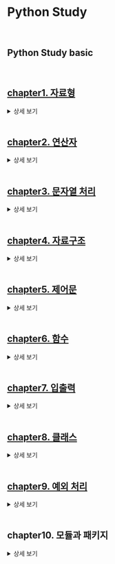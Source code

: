# Python Study
<br>

## **Python Study basic**
<br>

##  **[chapter1. 자료형](https://github.com/jong-seoung/Python/blob/main/SelfStudy/dataType.py)**
<details>
<summary>상세 보기</summary>

**숫자형 자료형** 
<details>
<summary>코드 보기</summary>

```
print(5)
print(-10)
print(3.14)
print(1000)
print("5+3")
print(2*8)
print(3*(3+1))
```
</details>
<br>

**문자형 자료형**

<details>
<summary>코드 보기</summary>

```
print("나비")
print("ㅋㅋㅋㅋㅋㅋㅋ")
print("ㅋ"*9)
```
</details>
<br>

**boolean 자료형** - 참과 거짓을 나타내줌

<details>
<summary>코드 보기</summary>

```
print(5 > 10)
print(5 < 10)
print(True)
print(False)
print(not True)
print(not (5 > 10))
```
</details>
<br>

**변수**
<details>
<summary>코드 보기</summary>

```
animal = "강아지"
name = "연탄이"
age= 4
hobby = "산책"
is_adult= age > 3
print("변수 사용 X")
print("우리집 강아지이름은 연탄이에요.")
print("연탄이는 4살이며, 산책을 아주 좋아해요.")
print("연탄이는 어른일까요? True")

print("변수 사용 O")
print("우리집" + animal + "이름은" + name + "에요.")
print(name + "는" + str(age)+ "살이며," + hobby +"을 아주 좋아해요.")
print(name + "는 어른일까요?" + str(is_adult))
``` 
</details>
<br>

**주석**
```
# 주석 처리 하는법
```
**[퀴즈#1](https://github.com/jong-seoung/Python/blob/main/SelfStudy/Quiz1.py)**
```
변수를 이용하여 다음 문장을 출력하시오
변수명 : station
변수 값 : "사당", "신도림", "인천공항" 순서대로 입력
출력 문장 : OO 행 열차가 들어 오고 있습니다.
```
</details>

<br>

##  **[chapter2. 연산자](https://github.com/jong-seoung/Python/blob/main/SelfStudy/operatorEx.py)**
<details>
<summary>상세 보기</summary>

**연산자** - 제곱수, 나머지, 몫 구하는 방법 / and,or 연산자 사용법
<details>
<summary>코드 보기</summary>

```
print(1+1) 
print (3-2)
print(5*2)
print(6/3)


print(2**3) # 제곱수 구하기
print(5%3) # 나머지 구하기
print(5//3) #몫 구하기

print(10 > 3) # True
print( 4 >= 7) # False

print(3 == 3) # True
print(3 == 4) # False
print( 3 + 4 == 7) # True

print(1 != 3) # True 
print(not(1 != 3)) #False

#둘다 참일경우 참
print((3 > 0) and (3 < 5)) # True
print((3 > 0) & (3 < 5)) # True

#둘중 하나만 참이여도 참
print((3>0) or (3>5)) # True
print((3>0) | (3>5)) # True
```
</details>
<br>

**숫자 처리함수** - 절대값, 제곱수, 최대값, 최소값, 반올림, 버림, 올림, 제곱근
<details>
<summary>코드 보기</summary>

```
print(abs(-5)) # 절대값
print(pow(4,2)) # 제곱수 4^2
print(max(5,13)) # 최대값
print(min(5,12)) # 최소값
print(round(3.14)) # 반올림

from math import * 
print(floor(4.99)) # 버림
print(ceil (3.14)) # 올림
print(sqrt (16)) # 제곱근
```
</details>
<br>

**랜덤함수** - 랜덤 함수 불러오는 방법
<details>
<summary>코드 보기</summary>

```
from random import *

#미만과 이하 잘 보기
print(random()) # 0.0부터 1.0미만의 임의의 값 생성
print(random() * 10 ) # 0.0부터 10.0미만의 임의의 값 생성
print(int(random())) # 0부터 10미만의 임의의 값 생성 - 정수만
print(int(random()* 10 ) + 1 ) # 1부터 10이하의 임의의 값 생성
print(int(random() * 45 ) + 1 ) # 1부터 45이하의 임의의 값을 생성

print(randrange(1,46)) # 1부터 45이하의 임의의 값을 생성
print(randint(1,45)) # 1부터 45이하의 값을 생성해줌
```
</details>
<br>

**[퀴즈#2](https://github.com/jong-seoung/Python/blob/main/SelfStudy/Quiz%232.py)**
```
당신은 최근에 코딩 스터디 모임을 새로 만들었습니다.
월 4회 스터디를 하는데 3번은 온라인으로하고 1번은 오프라인으로 하기로 했습니다. 
아래 조건에 맞는 오프라인 모임 날짜를 정해주는 프로그램을 작성하시오.

조건1 : 랜덤으로 날짜를 뽑아야함
조건2 : 월별 날짜는 다름을 감안하여 최소 일수인 28이내로 정함
조건3 : 매월 1~3일은 스터디 준비를 해야하므로 제외

(출력문 예제)
오프라인 스터터디 모임 날짜는 매월 X일로 선정되었습니다
```
</details>
<br>

## **[chapter3. 문자열 처리](https://github.com/jong-seoung/Python/blob/main/SelfStudy/stringEx.py)**
<details>
<summary>상세 보기</summary>

**문자열**
<details>
<summary>코드 보기</summary>

```
sentence = '나는 소년입니다'
print(sentence)
sentence2 = "파이썬은 쉬워요"
print(sentence2)
sentence3 = """
나는 소년이고
파이썬은 쉬워요
"""
print(sentence3)
```
</details>
<br>

**슬라이싱** - 처음부터 n번째자리까지의 값 가지고 오기, 뒤에서부터 n번째자리까지의 값 가지고오기
<details>
<summary>코드 보기</summary>

```
jumin = "000516-1234567"

print("성별 : " + jumin[7])
print("출생년도 : " + jumin[0:2])
print("월 : " + jumin[2:4])
print("일 : " + jumin[4:6])
print("생년월일 : " + jumin[:6]) #처음부터 6자리 직전까지 가지고오기
print("뒤 7자리 : " + jumin[7:]) # 7자리부터 끝까지
print("뒤7자리 (뒤에서부터) : " + jumin[-7:] ) #맨뒤에 7번째부터 끝까지
```
</details>
<br>

**문자열처리함수** - 전부 소문자, 대문자 표시하는법 / 첫번째 자리 숫자가 대문자인지 / n이 있는 위치를 알아내는법 / 두번째 n이 있는 위치를 알아내는법 / 원하는 문자가 몇번 나오는지 알아내는법

<details>
<summary>코드 보기</summary>

```
Python = "Python is Amazing"
print(Python.lower()) # 전부 소문자로 표시
print(Python.upper()) # 전부 대문자로 표시
print(Python[0].isupper()) # 첫번째 자리 숫자가 대문자인지?
print(len(Python)) # 길이를 알려줌
print(Python.replace("Python","Java")) # Python이란 글자를 Java라는 글자로 바꿔줌

index = Python.index("n") # n이 있는 위치를 알려줌
print(index)
index = Python.index("n",index + 1) # 두번째 n이 있는 위치를 알려줌
print(index)

print(Python.find("n")) # index와 같은 역할을 하지만 원하는 글자가 없을경우 -로 표시해줌

print(Python.count("n")) #n이 몇번 나오는지 알려줌
```
</details>
<br>

**문자열포맷** - format함수 관련 
<details>
<summary>코드 보기</summary>

```
print("a","b")
print("a"+"b")

# 방법 1
print("나는 %d살입니다." %20) # %d뒤에는 정수 값만 넣을수 있음
print("나는 %s을 좋아해요" %"파이썬") 
print("Apple은 %c로 시작해요" %"A") # %c뒤에는 문자 값만 넣을수 있음
print("나는 %s색과 %s색을 좋아해요" %("파란","빨간"))

#방법2
print("나는{}살입니다.".format(20))
print("나는 {}색과 {}색을 좋아해요".format("파란","빨간"))
print("나는 {1}색과 {0}색을 좋아해요".format("파란","빨간"))

#방법3
print("나는 {age}살이며,{color}색을 좋아해요".format(age= 20, color="빨간"))
print("나는 {age}살이며,{color}색을 좋아해요".format(color="빨간",age = 20))

#방법4 (v 3.6이상~)
age = 20
color = "빨간"
print(f"나는 {age}살이며,{color}색을 좋아해요")
```
</details>
<br>

**탈출문자** - 줄바꿈, 커서이동, 벡스페이스, 탭 관련 코드 
<details>
<summary>코드 보기</summary>

```
print("백문이 불여일견  \n 백견이 불여일타") # \n은 줄바꿈
print("저는 '백종성' 입니다.")
print('저는 "백종성" 입니다.')
print("저는 \"백종성\" 입니다.")

# \\ : 문장 내에서 \
print("C:\\Users\\jongseoung\\Documents\\Python\\SelfStudy>")

# \r : 커서를 맨 앞으로 이동
print("Red Apple \rPine")

# \b : 백스페이스 열활(한글자 지움)
print("Redd\bApple")

# \t : 탭
print("Red \t Apple")
```
</details>
<br>

**[퀴즈#3](https://github.com/jong-seoung/Python/blob/main/SelfStudy/Quiz%233.py)**
```
사이트별로 비밀번호를 만들어 주는 프로그램을 작성하시오

예)
http://naver.com

조건1 : http://을 제외 -> naver.com
조건2 : 처음 만나는 점(.) 이후 부분은 제외 -> naver
조건3 : 남은 글자중 처음 세자리 + 글자 갯수 + 글자내 'e'의 갯수 + "!" 로 구상

생성된 비밀번호 예 : nav51!
```
</details>
<br>

##  **[chapter4. 자료구조](https://github.com/jong-seoung/Python/blob/main/SelfStudy/datastructure.py)**
<details>
<summary>상세 보기</summary>

**리스트** - [] 리스트 관련 명령어
<details>
<summary>코드 보기</summary>

```
from traceback import print_tb


subway = [10,20,30]
print(subway)

subway = [ "유재석" , "조세호" , "박명수"]
print(subway)

#조세호씨는 몇 번째 칸에 타고 있는가?
print(subway.index("조세호"))

# 하하씨가 다음 정류장에서 다음 칸에 탐
subway.append("하하")
print(subway)

# 정형돈씨를 유재석 / 조세호 사이에 태워봄
subway.insert(1, "정형돈")
print(subway)

#지하철에 있는 사람을 한명씩 뒤에서 꺼냄
print(subway.pop())
print(subway)

print(subway.pop())
print(subway)

print(subway.pop())
print(subway)

#같은 이름의 사람이 몇 명 있는지 확인
subway.append("유재석")
print(subway)
print(subway.count("유재석"))

#정렬도 가능
num_list=[ 3,4,6,1,2,5]
num_list.sort()
print(num_list)

#순서 뒤집기 가능
num_list.reverse()
print(num_list)

#모두 지우기
num_list.clear()
print(num_list)

#다양한 자료형 함께 사용
mix_list= [ "조세호", 20 ,True]
print(mix_list)

#리스트 확장
num_list= [1,2,3,4,5]
num_list.extend(mix_list)
print(num_list)

cabinet = {3:"유재석",100:"김태호"}
print(cabinet[3])
print(cabinet[100])

print(cabinet.get(3)) 
# print(cabinet[5]) 변수에 원하는 값이 없으면 오류가 나타나고 프로그램이 중지됨
# print(cabinet.get(5)) 변수에 값이 없으면 none이 표시되고 프로그램이 진행됨
print(cabinet.get(5, "사용가능"))

print(3 in cabinet) # True, False로 표시됨 ( 값이 있으면 True)

# 새로운 손님
print(cabinet)
cabinet["c-20"] = "조세호"

# 원래 있던 값에 넣으면 덮어쓰기 됨

# 간 손님
del cabinet["c-20"]
print(cabinet)

# key 들만 출력
print(cabinet.keys())

# value 들만 출력
print(cabinet.values())

# key,value 쌍으로 출력
print(cabinet.items())

# 값 초기화
cabinet.clear()
print(cabinet)
```
</details>
<br>

**튜플** - () 튜플 관련 명령어
<details>
<summary>코드 보기</summary>

```
menu = ("돈까스","치즈까스")
print(menu[0])
print(menu[1])

# menu.add("생선까스") - 튜플은 add가 불가능함

#튜플 사용 예시
name = "김종국"
age = 20
hobby = "코딩"
print(name, age, hobby)

(name, age, hobby) = ("김종국", 20, "코딩")
print(name, age, hobby)
```
</details>
<br>

**세트** {} 세트 관련 명령어
<details>
<summary>코드 보기</summary>

```
# 중복이 안됨, 순서 없음
my_set={1,2,3,3,3}
print(my_set)

java= { "유재석", "김태호", "양세형"}
python = {"유재석","박명수"}

#교집합 (java와 python을 모두 할수 있는 개발자)
print(java&python)
print(java.intersection(python))

#합집합 (java나 python중 하나라도 할수 있는 개발자)
print(java | python)
print(java.union(python)) #순서가 없음

#차집합 (java는 할수있지만 python은 할수 없는 개발자)
print(java - python)
print(java.difference(python))

#python을 할 줄 아는사람이 늘어남
python.add("김태호")
print(python)

#java를 까먹은 개발자
java.remove("김태호")
print(java)
```
</details>
<br>

**자료구조의 변경** - 자료 확인법, 자료구조 변경법
<details>
<summary>코드 보기</summary>

```
#자료 구조 확인
menu={"커피", "우유", "주스"}
print(menu, type(menu))

# 리스트로 변경
menu=list(menu)
print(menu, type(menu))

# 튜플로 변경
menu= tuple(menu)
print(menu, type(menu))

#세트로 변경
menu= set(menu)
print(menu, type(menu))
```
</details>
<br>

**[퀴즈#4](https://github.com/jong-seoung/Python/blob/main/SelfStudy/Quiz%234.py)**

```
당신의 학교에서는 파이썬 코딩 대회를 추최합니다.
참석률을 높이기 위해 댓글 이벤트를 진행하기로 하였습니다.
댓글 작성자들 중에 추첨을 통해 1명은 치킨, 3명은 커피 쿠폰을 받게됩니다.

추천 프로그램을 작성하시오.

조건1: 편의상 댓글은 20명이 작성하였고 아이디는 1~20이라고 가정
조건2: 댓글 내용과 상관없이 무작위로 추천하되 중복불가
조건3 random모듈의 shuffle와 sample을 활용

출력 예제
-- 당첨자 발표 --
치킨 당첨자 : 1
커피 당첨자 : [2,3,4]
--축하합니다--
```

</details>
<br>

##  **[chapter5. 제어문](https://github.com/jong-seoung/Python/blob/main/SelfStudy/ControlStatement.py)**
<details>
<summary>상세 보기</summary>

**if 문** 
<details>
<summary>코드 보기</summary>

```
if weather == "비" or weather == "눈" :
    print("우산을 챙기세요")
elif weather == "미세먼지" :
    print("마스크를 챙기세요")
else:
    print("준비물이 필요 없어요")

temp = int(input("기온은 어때요?"))
if temp >= 30 :
    print("너무 더워요. 나가지마세요")
elif 10<= temp <30 :
    print("괜찮은 날씨에요")
elif 0 <= temp < 10:
    print("외투를 챙기세요")
else :
    print("너무 추워요 나가지마세요")
```
</details>
<br>

**for 문**
<details>
<summary>코드 보기</summary>

```
print("대기번호 : 1")
print("대기번호 : 2")
print("대기번호 : 3")
print("대기번호 : 4")

for waiting_no in[0,1,2,3,4] :
    print("대기번호 : {0} ".format(waiting_no))

for waiting_no in range(7) :
    print("대기번호 : {0} ".format(waiting_no))

starbuck = ["아이언맨", "토르", "아이엠 그루트"]
for customer in starbuck :
    print("{0}, 커피가 준비되었습니다.".format(customer))
```
</details>
<br>

**while 문** - while문 과 무한반복문
<details>
<summary>코드 보기</summary>

```
customer = "토르"
index = 5
while index >= 1 :
    print("{0},커피가 준비 되었습니다. {1}번 남았어요".format(customer, index))
    index -= 1
    if index == 0:
        print("커피는 폐기처분되었습니다.")


<무한 반복>
customer= "아이언맨"
index=1
while True :
print("{0},커피가 준비되었습니다..호출{1}회".format(customer,index))
index -= 1

<조건까지 반복>
customer= "토르"
person = "unknown"

while person != customer :
    print("{0},커피가 준비 되었습니다.".format(customer))
    person = input("이름이 어떻게 되세요?")
```
</details>
<br>

**cntinue 와 break**
<details>
<summary>코드 보기</summary>

```
absent = [2,3] #결석
no_book = [7] #책을 안가지고 옴
for student in range(1,11):
    if student in absent:
        continue
    elif student in no_book:
        print("오늘 수업 여기까지. {0}은 교무실로 따라와".format(no_book))
        break
    print("{0}야, 책읽어봐".format(student))
``` 
</details>
<br>

**한줄로 for 문**
<details>
<summary>코드 보기</summary>

```
#출석 번호가 1 2 3 4, 앞에 100을 붙이기로함 -> 101. 102 ,103, 104
student = [1,2,3,4,5]
student = [i+100 for i in student]
print(student)

# 학생 이름을 길이로 변환
students=["Iron man", "Thor"]
students = [len(i) for i in students]
print(students)

#학생 이름을 대문자로 변환
students=["Iron man", "Thor"]
students= [i.upper() for i in students]
print(students)
```
</details>
<br>

**[퀴즈#5](https://github.com/jong-seoung/Python/blob/main/SelfStudy/Quiz%235.py)**
```
당신은 Cocoa 서비스를 이용하는 택시 기사님입니다.
50명의 승객과 매칭 기회가 있을때, 총 탑승 승객수를 구하는 프로그램을 작성하시오.

조건1 : 승객별 운행 소요 시간은 5분~50분 사이의 난수로 정해집니다
조건2 : 당신은 소요시간 5분~15분 사이의 승객만 매칭해야합니다.

(출력문예제)
[0] 1번째 손님 (소요시간 : 15분)
[0] 2번째 손님 (소요시간 : 9분)
[ ] 3번째 손님 (소요시간 : 27분)
[ ] 4번째 손님 (소요시간 : 35분)
[ ] 5번째 손님 (소요시간 : 34분)
...
[ ] 50번째 손님 (소요시간 : 45분)
총 탑승 승객 : 2분
```
</details>
<br>

##  **[chapter6. 함수](https://github.com/jong-seoung/Python/blob/main/SelfStudy/Function.py)**
<details>
<summary>상세 보기</summary>

**함수** - 함수 정의하는법
<details>
<summary>코드 보기</summary>

```
def opena_ccount():
    print("새로운 계좌가 생성되었습니다.")
opena_ccount()
```
</details>
<br>

**전달값과 반환 값**
<details>
<summary>코드 보기</summary>

```
#입금
def deposite(balance,money):
    print("입금이 완료되었습니다. 잔액은{0}원 입니다.".format(balance+money))
    return balance+money

#출금
def withdraw(balance, money):
    if balance >= money:  #잔액이 출금보다 많으면
        print("출금이 완료 되었습니다. 잔액은 {0}원입니다.".format(balance-money))
        return balance - money
    else:
        print("잔액이 부족합니다. 남은 잔액은 {0}입니다.".format(balance))

#출금 수수료
def withdraw_night(balance, money):
    commission = 100 #수수료100원
    return commission, balance - money - commission
balance =  0  #잔액

#1000원 입금
balance = deposite(balance,1000)

#500원 출금
balance = withdraw(balance, 500)

#저녘에는 수수료가 제외되고 출금되게
commission, balance = withdraw_night(balance, 300)
print("수수료는 {0}이며, 잔액은 {1}원 입니다.".format(commission, balance))

#1000원 출금 / 잔액이 부족할 경우
balance = withdraw(balance, 1000)
```
</details>
<br>

**기본 값**
<details>
<summary>코드 보기</summary>

```
def profile(name, age, main_lang):
    print("이름: {0}\t 나이: {1}\t 주 사용 언어: {2}"\
        .format(name,age,main_lang))

profile("유재석", 20, "파이썬")
profile("김태호", 27, "자바")

#같은 나이 같은 학년 같은반 같은수업
def profile(name, age=17, main_lang="파이썬"):
    print("이름: {0}\t 나이: {1}\t 주 사용 언어: {2}"\
        .format(name,age,main_lang))

profile("유재석")
profile("김태호")
```
</details>
<br>

**키워드 값** - 가변인자
<details>
<summary>코드 보기</summary>

```
def profile(name, age, main_lang):
    print(name, age, main_lang)

profile(name="유재석", main_lang="파이썬", age=20)
profile(name="김태호", age=20, main_lang="파이썬")
#순서가 뒤 섞여 있어도 함수가 잘 전달됨

#가변인자 
# *을 사용하여 변수 선언 해주기
def profile(name,age,*language):
    print("이름: {0} \t나이: {1}\t".format(name,age),end="")
    for lang in language:
        print(lang, end=" ")
    print()

profile("유재석",20,"파이썬","자바","c","c++")
profile("김태호",15,"파이썬","자바","","")
``` 
</details>
<br>

**지역변수와 전역변수**
<details>
<summary>코드 보기</summary>

```
gun = 10

def checkpoint(soldiers): #경계근무
    global gun #전역 공간에 있는 gun을 사용
    gun=gun - soldiers
    print("[함수 내] 남은 총 : {0}".format(gun))

print("전체 총 : {0}".format(gun))
checkpoint(2) #2명이 경계 근무를 나감
print("남은 총 : {0}".format(gun))

#return 사용
gun = 10

def checkpoint_ret(gun, soldiers): #경계근무
    gun = gun - soldiers
    print("[함수 내] 남은 총 : {0}".format(gun))
    return gun

print("전체 총 : {0}".format(gun))
gun = checkpoint_ret(gun, 2)
print("남은 총 : {0}".format(gun))
```
</details>
<br>

**[퀴즈#6](https://github.com/jong-seoung/Python/blob/main/SelfStudy/Quiz%236.py)**
```
표준 체중을 구하는 프로그램을 작성하시오

* 표준 체중 : 각 개인의 키에 적당한 체중

(성별에 따른 공식)
남자 : 키(m) X 키(m) x 22
여자 : 남자 : 키(m) X 키(m) x 21

조건1 : 표준 체중은 별도의 함수 내에서 계산
        * 함수명 : std_weight
        * 전달값 : 키(height), 성별(gender)

조건2 :  표준 체중은 소수점 둘째자리 까지 표시

출력 예제
키 175cm의 남자의 표준 체중은 67.38kg입니다.
```
</details>
<br>

##  **[chapter7. 입출력](https://github.com/jong-seoung/Python/blob/main/SelfStudy/InputOutput.py)**
<details>
<summary>상세 보기</summary>

**표준 입출력** - 정렬 하는 방법
<details>
<summary>코드 보기</summary>

```
print("python","Java", sep=",")
print("python","Java", sep=" vs ")
print("python","Java","JavaScript", sep=",")
print("python","Java", sep=",",end="?") #end의 문장의 끝부분을 " " 값으로 바꿔달라
print("무엇이 더 재미있을까요?")

from ast import While
from pickle import TRUE
import profile
import sys
print("python","Java", file=sys.stdout) #표준 출력으로 문장이 찍힘
print("python","Java", file=sys.stderr) #표준 에러로 문장이 찍힘

# 시험 성적
scores= {"수학":0, "영어":50, "코딩":100}
for subject, score in scores.items():
    # print(subject,score)
    print(subject.ljust(8),str(score).rjust(4),sep=":") # ljust - ()의 수 만큼 공간을 만들고 왼쪽으로 정렬 / rjust - ()의 수 만큼 공간을 만들고오른쪽으로 정렬 

#은행 대기 순번표
#001,002,003,004,...
for num in range(1,21):
    print("대기번호 : " + str(num).zfill(3)) # Zfill(3) - 3만큼의 공간을 확보하고 빈공간에는 0으로 채우기

answer = input("아무 값이나 입력하세요 : ")
print("입력하신 값은 {0} 입니다.".format(answer))
print(type(answer)) #사용자 입력을 통해 정해진 값은 항상 문자열 형태로 정해짐
```
</details>
<br>

**다양한 출력 포맷** - 빈공간 확보, +-표시, 정렬, n자리마다 콤마, 소수점 출력
<details>
<summary>코드 보기</summary>

```
# 빈자리는 빈 공간으로 두고, 오른쪽 정렬하되, 총 10자리 공간을 확보
print("{0: >10}".format(500))

# 양수일때는 +로 표시, 음수 일때는 -로 표시
print("{0: >+10}".format(500))
print("{0: >+10}".format(-500))

# 왼쪽으로 정렬하고, 빈칸을 _로 채움
print("{0:_<+10}".format(500))

# 세자리마다 콤마를 찍어주기
print("{0:,}".format(10000000000))

# 세자리마다 콤마를 찍어주기, +-부호도 붙여주기
print("{0:+,}".format(10000000000))
print("{0:+,}".format(-10000000000))

# 세자리마다 콤마를 찍어주기, +-부호도 붙여주기, 자리수 확보 
print(("{0:^<+30,}").format(10000000000000000))

# 소수점 출력
print("{0:f}".format(5/3))

# 소수점 특정 자리수 까지만 표시
print("{0:.2f}".format(5/3))
```
</details>
<br>

**파일 입출력** - 파일 쓰기, 읽기, 덮어쓰기 관련 코드
<details>
<summary>코드 보기</summary>

```
# "w"는 쓰기 용도
score_file = open("score.txt","a",encoding= "utf-8") 
print("수학 : 0", file=score_file)
print("영어 : 50", file=score_file)
score_file.close()

# "a"는 덮어쓰기 용도
score_file = open("score.txt","a",encoding= "utf-8") 
score_file.write("과학:80")
score_file.write("\n코딩:100")
score_file.close()

# 파일에 있는 내용을 한번에 읽어줌
score_file = open("score.txt","r",encoding="utf-8")
print(score_file.read())
score_file.close()

#파일에 있는 내용을 한줄씩 읽어줌
score_file = open("score.txt","r",encoding="utf8")
while True:
    line = score_file.readline() #줄별로 읽기, 한 줄 읽고 커서는 다음 줄로 이동
    if not line:
        break
    print(line,end="")
score_file.close()

# list 형태로 저장
score_file = open("score.txt","r",encoding="utf8")
lines = score_file.readlines()
for line in lines:
    print(line, end="")
score_file.close()
```
</details>
<br>

**pickle**
<details>
<summary>코드 보기</summary>

```
import pickle
profile_file = open("profile.pickle","wb")
profile = {"이름":"박명수","나이":30,"취미":["축구","골프","코딩"]}
print(profile)
pickle.dump(profile,profile_file) #profile에 있는 정보를 file에 저장
profile_file.close

# file에 있는 정보를 profile에 불러오기
profile_file = open("profile.pickle","rb")
profile = pickle.load(profile_file)
print(profile)
profile_file.close
``` 
</details>
<br>

**with** - 간편하게 파일을 읽고 쓰는법
<details>
<summary>코드 보기</summary>

```
#파일을 읽고 쓰는데 두줄로 해결되고 매번 close를 사용하지 않아도 되서 좋음

with open("profile.pickle","rb") as profile_file:
    print(pickle.load(profile_file))

with open("study.txt","w",encoding="utf-8") as study_file:
    study_file.write("파이썬 공부를 열심히 하고있어요.")

with open("study.txt","r",encoding="utf-8") as study_file:
    print(study_file.read())
```
</details>
<br>

**[퀴즈#7](https://github.com/jong-seoung/Python/blob/main/SelfStudy/Quiz%237.py)**
```
당신의 회사에서는 매주 1회 작성해야 하는 보고서가 있습니다.
보고서는 항상 아래와 같은 형태로 출력되어야 합니다.

- x 주차 주간보고 - 
부서 :
이름 :
업무 요약 :

1주차부터 50주차까지의 보고서 파일을 만드는 프로그램을 작성하시오.
```
</details>
<br>

##  **[chapter8. 클래스](https://github.com/jong-seoung/Python/blob/main/SelfStudy/InputOutput.py)**
<details>
<summary>상세 보기</summary>

**클래스** - 클래스 설정
<details>
<summary>코드 보기</summary>

```
# 마린 : 공격 유닛, 군인, 총을 쏠 수 있음
from ast import Pass


name = "마린"
hp = 40
damage = 5

print("{} 유닛이 생성되었습니다".format(name))
print("체력은 {0}, 공격력{1}\n".format(hp, damage))

# 탱크 : 공격 유닛, 탱크, 포를 쏠 수 있는데, 일반모드/ 시즈모드가 있음
tank_name = "탱크"
tank_hp= 150
tank_damage = 35

tank2_name =  "탱크"
tank2_hp= 150
tank2_damage = 35

print("{} 유닛이 생성되었습니다".format(tank_name))
print("체력은 {0}, 공격력{1}\n".format(tank_hp, tank_damage))

def attack(name, location, damage):
    print("{0} : {1} 방향으로 적군을 공격합니다. [공격력{2}]".format(name,location,damage))

attack(name,"1시",damage)
attack(tank_name,"1시",tank_damage)
attack(tank2_name,"1시",tank2_damage)
```
</details>
<br>

**__init__** - 
<details>
<summary>코드 보기</summary>

```
class Unit:
    def __init__(self, name, hp, damage): # __init__ 
        self.name = name
        self.hp = hp
        self.damage = damage
        print("{} 유닛이 생성되었습니다".format(self.name))
        print("체력은 {0}, 공격력{1}".format(self.hp, self.damage))

marine1 = Unit("마린",40, 5)
marine2 = Unit("마린",40, 5)
tank = Unit("탱크",150, 35)
```
</details>
<br>

**멤버변수**
<details>
<summary>코드 보기</summary>

```
# 레이스 : 공중 유닛, 비행기, 클로킹(상대방에게 보이지 않음)
wraith1 = Unit("레이스", 80,5)
print("유닛이름 : {0}, 공격력 : {1}".format(wraith1.name,wraith1.damage))

# 마인드 컨트롤 : 상대방 유닛을 내것으로 만드는것 (빼앗음)
wraith2 = Unit("레이스", 80, 5)
wraith2.clocking = True

if wraith2.clocking == True:
    print("{0} 는 현재 클로킹 상태입니다.".format(wraith2.name))

# if wraith2.clocking == True:
#     print("{0} 는 현재 클로킹 상태입니다.".format(wraith2.name))  / wraith1은 클로킹 상태가 아니기때문에 오류가 뜸
```
</details>
<br>

**메소드**
<details>
<summary>코드 보기</summary>

```
class Unit:
    def __init__(self, name, hp, damage): # __init__ 
        self.name = name
        self.hp = hp
        self.damage = damage
        print("{} 유닛이 생성되었습니다".format(self.name))
        print("체력은 {0}, 공격력{1}".format(self.hp, self.damage))

class AttackUnit:
    def __init__(self, name, hp, damage):
        self.name = name
        self.hp = hp
        self.damage = damage

    def Attack(self,location):
        print("{0} : {1} 방향으로 적군을 공격합니다. [공격력 {2}]".format(self.name, location, self.damage))

    def damaged(self,damage):
        print("{0} : {1} 데미지를 입었습니다.".format(self.name, damage))
        self.hp -= damage
        print("{0} : {1} 현재 체력은 {1}입니다.".format(self.name, self.hp))
        if self.hp <= 0:
            print("{0} : 파괴되었습니다.".format(self.name))

#파이어뱃 : 공격유닛, 화염방사기
firebat1 = AttackUnit("파이어뱃", 50, 16)
firebat1.Attack("5시")

#공격을 2번 받는다고 가장
firebat1.damaged(25)
firebat1.damaged(25)
``` 
</details>
<br>

**상속**
<details>
<summary>코드 보기</summary>

```
class Unit:
    def __init__(self, name, hp, speed): # __init__ 
        self.name = name
        self.hp = hp
        self.speed = speed

    def move(self, location):
        print("[지상 유닛 이동]")
        print("{0} : {1} 방향으로 이동합니다. [속도 {2}]".format(self.name, location, self.speed))

class AttackUnit(Unit):
    def __init__(self, name, hp, damage,speed):
        Unit.__init__(self, name, hp,speed) # Unit의 클래스를 상속 받아서 사용

        # self.name = name
        # self.hp = hp
        self.damage = 
```
</details>
<br>

**다중상속**
<details>
<summary>코드 보기</summary>

```
#날수있는 기능을 가진 클라스
class Flyable:
    def __init__(self, flying_speed):
        self.fly_speed = flying_speed

    def fly(self, name, location):
        print("{0} : {1} 방향으로 날아갑니다. [속도 {2}]".format(name, location, self.fly_speed))

# 공중 공격 유닛 클래스
class FlyableAttackUnit(AttackUnit, Flyable):
    def __init__(self, name, hp, damage, fly_speed):
        AttackUnit.__init__(self, name, hp, 0, damage) # 지상 speed = 0
        Flyable.__init__(self, fly_speed)

    def move (self, location):
        print("[공중 유닛 이동]")
        self.fly(self.name, location)

#발키리 : 공중유닛, 한번에 14발 미사일 발사
valkyrie = FlyableAttackUnit("발키리", 200, 6, 5)
valkyrie.fly(valkyrie.name , "3시")

# 벌쳐 : 지상 유닛, 기동성이 좋음
vulture= AttackUnit("벌쳐", 80, 10, 20)

#배틀크루저 : 공중 유닛, 체력도 굉장히 좋음, 공격력도 좋음
battlecruiser = FlyableAttackUnit("배틀크루저", 500,25,3)

vulture.move("11시")
battlecruiser.move("9시")
```
</details>
<br>

**메소드 오버라이딩 , pass**
<details>
<summary>코드 보기</summary>

```
#건물
class BuildingUnit(Unit):
    def __init__(self, name, hp, location):
        Pass

# 서플라이 디폿 : 건물, 1개 건물 = 8유닛
supply_depot = BuildingUnit("서플라이 디폿", 500, "7시")

def game_start():
    print("[알림] 새로운 게임을 시작합니다.")

def game_over():
    pass

game_start()
game_over()

#super

class BuildingUnit(Unit):
    def __init__(self, name, hp, location):
        # Unit.__init__(self,name,hp,0)
        super().__init__(name,hp,0) #다중 상속을 받을경우 마지막에 상속받는 클라쓰에 대해서만 임의 상수가 호출됨
        self.location = location
```
</details>
<br>

**[스타크래프트 프로젝트](https://github.com/jong-seoung/Python/blob/main/SelfStudy/StarCraft.py)**
<details>
<summary>코드 보기</summary>

```
# 일반 유닛
from random import randint


class Unit:
    def __init__(self, name, hp, speed): 
        self.name = name
        self.hp = hp
        self.speed = speed
        print("{} 유닛이 생성되었습니다".format(self.name))

    def move(self, location):
        print("[지상 유닛 이동]")
        print("{0} : {1} 방향으로 이동합니다. [속도 {2}]".format(self.name, location, self.speed))

    def damaged(self,damage):
        print("{0} : {1} 데미지를 입었습니다.".format(self.name, damage))
        self.hp -= damage
        print("{0} : {1} 현재 체력은 {1}입니다.".format(self.name, self.hp))
        if self.hp <= 0:
            print("{0} : 파괴되었습니다.".format(self.name))

#공격 유닛
class AttackUnit(Unit):
    def __init__(self, name, hp, damage,speed):
        Unit.__init__(self, name, hp,speed) # Unit의 클래스를 상속 받아서 사용

        # self.name = name
        # self.hp = hp
        self.damage = damage

    def Attack(self,location):
        print("{0} : {1} 방향으로 적군을 공격합니다. [공격력 {2}]".format(self.name, location,self.damage))

    def damaged(self,damage):
        print("{0} : {1} 데미지를 입었습니다.".format(self.name, damage))
        self.hp -= damage
        print("현재 {0}의 체력은 {1}입니다.".format(self.name,self.hp))
        if self.hp <= 0:
            print("{0} : 파괴되었습니다.".format(self.name))

# 날 수 있는 기능을 가진 클래스
class Flyable:
    def __init__(self, flying_speed):
        self.fly_speed = flying_speed

    def fly(self, name, location):
        print("{0} : {1} 방향으로 날아갑니다. [속도 {2}]".format(name, location, self.fly_speed))

# 공중 공격 유닛 클래스
class FlyableAttackUnit(AttackUnit, Flyable):
    def __init__(self, name, hp, damage, fly_speed):
        AttackUnit.__init__(self, name, hp, 0, damage) # 지상 speed = 0
        Flyable.__init__(self, fly_speed)

    def move (self, location):
        print("[공중 유닛 이동]")
        self.fly(self.name, location)

# 마린
class Marine(AttackUnit):
    def __init__(self):
        AttackUnit.__init__(self,"마린",40,1,5)

    #스팀팩 : 일정시간동안 이동 및 공격 속도를 증가, 체력 10감소
    def stimpack(self):
        if self.hp >=10:
            self.hp -= 10
            print("{0} : 스팀팩을 사용합니다.(HP 10감소)".format(self.name))
        else:
            print("{0} : 스팀팩을 사용할수 없습니다.(최소 HP : 10)".format(self.name))

#탱크
class Tank(AttackUnit):
    # 시즈모드 : 탱크를 지상에 고정시켜, 더 높은 파워로 공격 가능. 이동불가.
    seize_developed = False # 시즈모드 개발여부

    def __init__(self):
        AttackUnit.__init__(self, "탱크", 150, 35, 2)
        self.seize_developed = False

    def set_seize_developed(self):
        if Tank.seize_developed == False:
            return
        
        #현재 시즈모드가 아닐때 --> 시즈모드
        if self.seize_developed == False:
            print("{0} : 시즈모드로 전환합니다.".format(self.name))
            self.damage *= 2
            self.seize_mode = True

        #현재 시즈모드 일때, 시즈 모드 해제
        else:
            print("{0} : 시즈모드로 해제합니다.".format(self.name))
            self.damage /= 2
            self.seize_mode = False
        
#레이스
class Wraith(FlyableAttackUnit):
    def __init__(self):
        FlyableAttackUnit.__init__(self,"레이스",80,5,2)
        self.clocked = False # 클로킹 모드 (해제 상태)
    
    def clocking(self):
        if self.clocked == True:  #클로킹 모드 --> 모드 해제
            print("{0} : 클로킹 모드를 해제 합니다.".format(self.name))
            self.clocked = False
        else:
            print("{0} : 클로킹 모드를 시작 합니다.".format(self.name))
            self.clocked = True

def game_start():
    print("[알림] 새로운 게임을 시작합니다.")

def game_over():
    print("Player :  GG")
    print("[Player]님이 퇴장하셨습니다.")

game_start()
#마린 3기 생성
m1= Marine()
m2= Marine()
m3= Marine()

#탱크 2기 생성
t1=Tank()
t2=Tank()

#레이스 1기 생성
w1 = Wraith()

#유닛 일괄 관리 (생성된 모든 유닛 append)
Attack_Unit = []
Attack_Unit.append(m1)
Attack_Unit.append(m2)
Attack_Unit.append(m3)
Attack_Unit.append(t1)
Attack_Unit.append(t2)
Attack_Unit.append(w1)

# 전군 이동
for Unit in Attack_Unit:
    Unit.move("1시")

#탱크 시즈모드 개발
Tank.seize_developed =True
print("[알림] 탱크 시즈 모드 개발이 완료되었습니다.")

#공격 모드 준비 (마린: 스팀팩, 탱크 : 시즈모드, 레이스 : 클로킹)
for Unit in Attack_Unit:
    if isinstance(Unit, Marine):
        Unit.stimpack()
    if isinstance(Unit, Tank):
        Unit.set_seize_developed()
    if isinstance(Unit, Wraith):
        Unit.clocking()

# 전군 공격
for Unit in Attack_Unit:
    Unit.Attack("1시")

# 전군 피해
for Unit in Attack_Unit:
    Unit.damaged(randint(5,21)) #공격은 랜덤으로 받음(5~20)

# 게임 종료
game_over()
```
</details>
<br>

**[퀴즈#8](https://github.com/jong-seoung/Python/blob/main/SelfStudy/Quiz%238.py)**
```
주어진 코드를 활용하여 부동산 프로그램을 작성하시오.

(출력 예제)
총 3대의 매물이 있습니다.
강남 아파드 매매 10억 2010년
마포 오피스텔 전세 5억 2007년
송파 빌라 월세 500/50 2000년
```
</details>
<br>

##  **[chapter9. 예외 처리](https://github.com/jong-seoung/Python/blob/main/SelfStudy/exceptionHandling.py)**
<details>
<summary>상세 보기</summary>

**예외 처리** - try, except 관련 코드
<details>
<summary>코드 보기</summary>

```
try:
    print("나누기 전용 계산기입니다.")
    nums = []
    nums.append(int(input("첫 번째 숫자를 입력하세요 : ")))
    nums.append(int(input("두 번째 숫자를 입력하세요 : ")))
    nums.append(int(nums[0] / nums[1]))
    print("{0} / {1} = {2}".format(nums[0],nums[1],nums[2]))
except ValueError:
    print("에러! 잘못된 값을 입력하였습니다")
except ZeroDivisionError as err:
    print(err)
except Exception as err:
    print("알 수 없는 오류가 발생하였습니다.")
    print(err)
```
</details>
<br>

**에러 발생 시키기** - 에러 발생시 원하는 동작 실행하는법
<details>
<summary>코드 보기</summary>

```
try:
    print("한자리 숫자 나누기 전용 계산기입니다.")
    num1 = (int(input("첫 번째 숫자를 입력하세요 : ")))
    num2 = (int(input("두 번째 숫자를 입력하세요 : ")))
    if num1 >= 10 or num2 >=10:
        raise ValueError
    print("{0} / {1} = {2}".format(num1,num2,int(num1/num2)))
except ValueError:
    print("잘못된 값을 입력하였습니다. 한자리 숫자만 입력하세요.")
```
</details>
<br>

**사용자 정의 예외처리 / finally** - 에러 발생시 원하는 동작 실행하는법 / 마지막 동작 실행하는법 
<details>
<summary>코드 보기</summary>

```
class BigNumberError(Exception):
    pass
#출력하기 원하는 메시지를 나타내는법
    # def __init__(self, msg):      
    #     self.msg = msg

    # def __str__(self):
    #     return self.msg
        
try:
    print("한자리 숫자 나누기 전용 계산기입니다.")
    num1 = (int(input("첫 번째 숫자를 입력하세요 : ")))
    num2 = (int(input("두 번째 숫자를 입력하세요 : ")))
    if num1 >= 10 or num2 >=10:
        raise BigNumberError  #("입력값 : {0}, {1}".format(num1, num2)) 출력하기 원하는 메시지를 나타내는법
    print("{0} / {1} = {2}".format(num1,num2,int(num1/num2)))
except BigNumberError : # as err 출력하기 원하는 메시지를 나타내는법
    print("잘못된 값을 입력하였습니다. 한자리 숫자만 입력하세요.")
#   print(err) 출력하기 원하는 메시지를 나타내는법
finally:
    print("계산기를 이용해주셔서 감사합니다.")
```
</details>
<br>

**[퀴즈#9](https://github.com/jong-seoung/Python/blob/main/SelfStudy/Quiz%239.py)**
```
동네에 항상 대기 손님이 있는 맛있는 치킨집이 있습니다.
대기 손님의 치킨 요리 시간을 줄이고자 자동주문 시스템을 제작하였습니다
시스템 코드를 확인하고 적절한 예외처리 구문을 넣으시오

조건 1: 1보다 작거나 숫자가 아닌 입력값이 들어올때는 ValueError로 처리
        출력 메시지 : "잘못된 값을 입력하였습니다."
조건 2: 대기 손님이 주물할수 있는 총 치킨량은 10마리로 한정
        치킨 소진시 사용자 정의 에러[SoldOutError]를 발생 시키고 프로그램 종료
        출력 메시지 : "재고가 소진되어 더 이상 주문을 받지 않습니다." 
```
</details>
<br>

##  **chapter10. 모듈과 패키지** 
<details>
<summary>상세 보기</summary>

- **모듈 : 하나의 파이썬 파일**
- **패키지: 모듈이 여러개 모여있는 것**
- **[모듈 과 패키지](https://github.com/jong-seoung/Python/tree/main/SelfStudy/theater_module)**
(영화관 입장료 계산)

**[내장함수 & 외장함수(os)](https://github.com/jong-seoung/Python/blob/main/SelfStudy/Internal%2CExternalFunction.py)**
<details>
<summary>코드 보기</summary>

```
# 내장 함수

input : 사용자 입력을 받는 함수
dir : 어떤 객채를 넘겨줬을 때 그 객체가 어떤 변수와 함수를 가지고 있는지 표시

# 외장 함수

#glob : 경로 내의 폴더 / 파일 목록 조회 (윈도우 dir)
from email.utils import localtime
import glob
print(glob.glob("*.py")) #파일 확장자가 py 인 모든 파일

# os : 운영체제에서 제공하는 기본 기능
import os
print(os.getcwd())

folder = "sample_dir"

if os.path.exists(folder):
    print("이미 존재하는 폴더 입니다.")
    os.rmdir(folder)
    print(folder,"폴더를 삭제하였습니다.")
else:
    os.makedirs(folder) #폴더 생성
    print(folder,"폴더를 생성하였습니다.")

#시간 관련 함수
import time
print(time.localtime())
print(time.strftime("%Y-%m-%d %H%m%S"))

import datetime
print("오늘 날짜는",datetime.date.today())

# timedelta : 두 날짜 사이의 간격
today = datetime.date.today() #오늘의 날짜
td = datetime.timedelta(days=100) #100일 저장
print("우리가 만난지 100일은",today + td) #오늘로 부터 100일 뒤
```
</details>
<br>

**[퀴즈#10](https://github.com/jong-seoung/Python/blob/main/SelfStudy/Quiz%2310.py)** 
<br>
**[퀴즈# 10모듈 파일](https://github.com/jong-seoung/Python/blob/main/SelfStudy/byme.py)**
```
# 프로젝트 내에 나만의 시그니처를 남기는 모듈을 만드시오

#조건 : 모듈 파일명은 byme.py로 작성 

# (모듈 사용 예제)
# import byme
# byme.sign()

# (출력 예제)
# 이 프로그램은 000에 의해 만들어 졌습니다.
# 유튜브 :
# 이메일 :
```

</details>
<br>